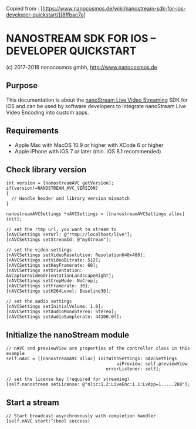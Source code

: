 Copied from : [https://www.nanocosmos.de/wiki/nanostream-sdk-for-ios-developer-quickstart/][8ffbac7a]

# NANOSTREAM SDK FOR IOS – DEVELOPER QUICKSTART

(c) 2017-2018 nanocosmos gmbh, http://www.nanocosmos.de

## Purpose
This documentation is about the [nanoStream Live Video Streaming][870448de] SDK for iOS and can be used by software developers to integrate nanoStream Live Video Encoding into custom apps.
## Requirements
* Apple Mac with MacOS 10.9 or higher with XCode 6 or higher
* Apple iPhone with iOS 7 or later (min. iOS 8.1 recommended)

## Check library version
```objc
int version = [nanostreamAVC getVersion];
if(version!=NANOSTREAM_AVC_VERSION)
{
  // Handle header and library version mismatch
}

nanostreamAVCSettings *nAVCSettings = [[nanostreamAVCSettings alloc] init];

// set the rtmp url, you want to stream to
[nAVCSettings setUrl: @"rtmp://localhost/live"];
[nAVCSettings setStreamId: @"myStream"];

// set the video settings
[nAVCSettings setVideoResolution: Resolution640x480];
[nAVCSettings setVideoBitrate: 512];
[nAVCSettings setKeyFramerate: 60];
[nAVCSettings setOrientation: AVCaptureVideoOrientationLandscapeRight];
[nAVCSettings setCropMode: NoCrop];
[nAVCSettings setFramerate: 30];
[nAVCSettings setH264Level: Baseline30];

// set the audio settings
[nAVCSettings setInitialVolume: 1.0];
[nAVCSettings setAudioMonoStereo: Stereo];
[nAVCSettings setAudioSamplerate: 44100.0f];
```
## Initialize the nanoStream module
```objc
// nAVC and previewView are properties of the controller class in this example
self.nAVC = [[nanostreamAVC alloc] initWithSettings: nAVCSettings
                                          uiPreview: self.previewView
                                      errorListener: self];

// set the license key (required for streaming)
[self.nanostream setLicense: @"nlic:1.2:LiveEnc:1.1:LvApp=1.....288"];
```
## Start a stream
```objc
// Start broadcast asynchronously with completion handler
[self.nAVC start:^(bool success)
```
[870448de]: http://www.nanocosmos.de/v4/en/products/live_video_streaming.html "nanoStream Live Video Streaming"
[8ffbac7a]: https://www.nanocosmos.de/wiki/nanostream-sdk-for-ios-developer-quickstart/ "https://www.nanocosmos.de/wiki/nanostream-sdk-for-ios-developer-quickstart/"
